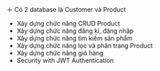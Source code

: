 ＋ Có 2 database là Customer và Product
+ Xây dựng chức năng CRUD  Product
+ Xây dựng chức năng đăng kí, đăng nhập
+ Xây dựng chức năng tìm kiếm sản phẩm
+ Xây dựng chức năng lọc và phân trang Product
+ Xây dựng chức năng giỏ hàng
+ Security with JWT Authentication
